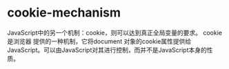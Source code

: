 # cookie-mechanism
JavaScript中的另一个机制：cookie，则可以达到真正全局变量的要求。 cookie是浏览器 提供的一种机制，它将document 对象的cookie属性提供给JavaScript。可以由JavaScript对其进行控制，而并不是JavaScript本身的性质。
